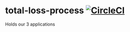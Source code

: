 # total-loss-process [![CircleCI](https://circleci.com/gh/ford-capstone-wayne-state/total-loss-process.svg?style=svg)](https://circleci.com/gh/ford-capstone-wayne-state/total-loss-process)
Holds our 3 applications
